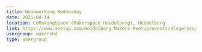 ```yaml
---
title: Woodworking Wednesday
date: 2021-04-14
location: CoMakingSpace (Makerspace Heidelberg), Heidelberg
link: https://www.meetup.com/Heidelberg-Makers-Meetup/events/dlsqwryccgbsb/
usergroup: makershd
type: usergroup
---
```

